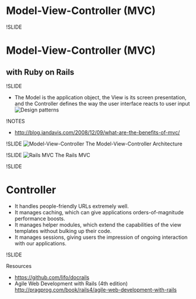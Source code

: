# Model-View-Controller (MVC)

!SLIDE
# Model-View-Controller (MVC)
## with Ruby on Rails

!SLIDE

* The Model is the application object, the View is its screen presentation, and the Controller defines the way the user interface reacts to user input
![Design patterns](images/Design_Pattern_Book_cover.jpg)

!NOTES
* http://blog.iandavis.com/2008/12/09/what-are-the-benefits-of-mvc/


!SLIDE
![Model-View-Controller](images/MVC.png)
The Model-View-Controller Architecture

!SLIDE
![Rails MVC](images/Rails_MVC.png)
The Rails MVC

!SLIDE

# Controller

- It handles people-friendly URLs extremely well.
- It manages caching, which can give applications orders-of-magnitude performance boosts.
- It manages helper modules, which extend the capabilities of the view templates without bulking up their code.
- It manages sessions, giving users the impression of ongoing interaction with our applications.

!SLIDE

Resources
* https://github.com/lifo/docrails
* Agile Web Development with Rails (4th edition) http://pragprog.com/book/rails4/agile-web-development-with-rails

